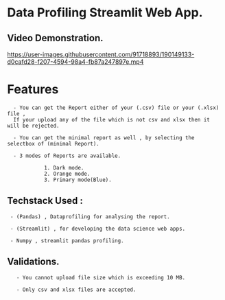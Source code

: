 # Data Profiling Streamlit Web App.

   ## Video Demonstration.

https://user-images.githubusercontent.com/91718893/190149133-d0cafd28-f207-4594-98a4-fb87a247897e.mp4


# Features

      - You can get the Report either of your (.csv) file or your (.xlsx) file ,
      If your upload any of the file which is not csv and xlsx then it will be rejected.

      - You can get the minimal report as well , by selecting the selectbox of (minimal Report).

      - 3 modes of Reports are available.
                
                1. Dark mode.
                2. Orange mode.
                3. Primary mode(Blue).
                
 ## Techstack Used :
 
     - (Pandas) , Dataprofiling for analysing the report.
     
     - (Streamlit) , for developing the data science web apps.
     
     - Numpy , streamlit pandas profiling.
     
 ## Validations.
 
       - You cannot upload file size which is exceeding 10 MB.
       
       - Only csv and xlsx files are accepted.
     

